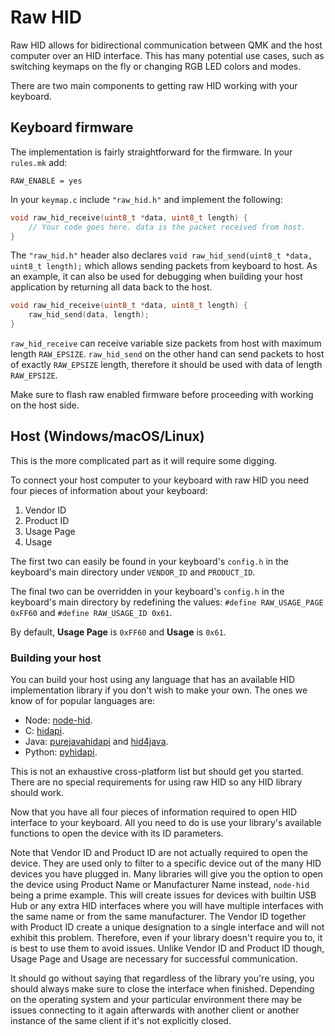 # Raw HID

Raw HID allows for bidirectional communication between QMK and the host computer over an HID interface. This has many potential use cases, such as switching keymaps on the fly or changing RGB LED colors and modes.

There are two main components to getting raw HID working with your keyboard.

## Keyboard firmware

The implementation is fairly straightforward for the firmware.
In your `rules.mk` add:

```make
RAW_ENABLE = yes
```

In your `keymap.c` include `"raw_hid.h"` and implement the following:

```C
void raw_hid_receive(uint8_t *data, uint8_t length) {
    // Your code goes here. data is the packet received from host.
}
```

The `"raw_hid.h"` header also declares `void raw_hid_send(uint8_t *data, uint8_t length);` which allows sending packets from keyboard to host. As an example, it can also be used for debugging when building your host application by returning all data back to the host.

```C
void raw_hid_receive(uint8_t *data, uint8_t length) {
    raw_hid_send(data, length);
}
```

`raw_hid_receive` can receive variable size packets from host with maximum length `RAW_EPSIZE`. `raw_hid_send` on the other hand can send packets to host of exactly `RAW_EPSIZE` length, therefore it should be used with data of length `RAW_EPSIZE`.

Make sure to flash raw enabled firmware before proceeding with working on the host side.

## Host (Windows/macOS/Linux)

This is the more complicated part as it will require some digging.

To connect your host computer to your keyboard with raw HID you need four pieces of information about your keyboard:

1. Vendor ID
2. Product ID
3. Usage Page
4. Usage

The first two can easily be found in your keyboard's `config.h` in the keyboard's main directory under `VENDOR_ID` and `PRODUCT_ID`.

The final two can be overridden in your keyboard's `config.h` in the keyboard's main directory by redefining the values: `#define RAW_USAGE_PAGE 0xFF60` and `#define RAW_USAGE_ID 0x61`.

By default, **Usage Page** is `0xFF60` and **Usage** is `0x61`.

### Building your host

You can build your host using any language that has an available HID implementation library if you don't wish to make your own. The ones we know of for popular languages are:

* Node: [node-hid](https://github.com/node-hid/node-hid).
* C: [hidapi](https://github.com/libusb/hidapi).
* Java: [purejavahidapi](https://github.com/nyholku/purejavahidapi) and [hid4java](https://github.com/gary-rowe/hid4java).
* Python: [pyhidapi](https://pypi.org/project/hid/).

This is not an exhaustive cross-platform list but should get you started. There are no special requirements for using raw HID so any HID library should work.

Now that you have all four pieces of information required to open HID interface to your keyboard. All you need to do is use your library's available functions to open the device with its ID parameters.

Note that Vendor ID and Product ID are not actually required to open the device. They are used only to filter to a specific device out of the many HID devices you have plugged in. Many libraries will give you the option to open the device using Product Name or Manufacturer Name instead, `node-hid` being a prime example. This will create issues for devices with builtin USB Hub or any extra HID interfaces where you will have multiple interfaces with the same name or from the same manufacturer. The Vendor ID together with Product ID create a unique designation to a single interface and will not exhibit this problem. Therefore, even if your library doesn't require you to, it is best to use them to avoid issues.
Unlike Vendor ID and Product ID though, Usage Page and Usage are necessary for successful communication.

It should go without saying that regardless of the library you're using, you should always make sure to close the interface when finished. Depending on the operating system and your particular environment there may be issues connecting to it again afterwards with another client or another instance of the same client if it's not explicitly closed.
